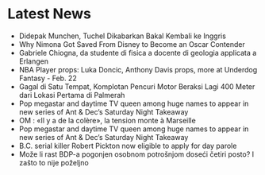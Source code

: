 # Latest News
-  Didepak Munchen, Tuchel Dikabarkan Bakal Kembali ke Inggris
-  Why Nimona Got Saved From Disney to Become an Oscar Contender
-  Gabriele Chiogna, da studente di fisica a docente di geologia applicata a Erlangen
-  NBA Player props: Luka Doncic, Anthony Davis props, more at Underdog Fantasy - Feb. 22
-  Gagal di Satu Tempat, Komplotan Pencuri Motor Beraksi Lagi 400 Meter dari Lokasi Pertama di Palmerah
-  Pop megastar and daytime TV queen among huge names to appear in new series of Ant & Dec’s Saturday Night Takeaway
-  OM : «Il y a de la colère», la tension monte à Marseille
-  Pop megastar and daytime TV queen among huge names to appear in new series of Ant & Dec’s Saturday Night Takeaway
-  B.C. serial killer Robert Pickton now eligible to apply for day parole
-  Može li rast BDP-a pogonjen osobnom potrošnjom doseći četiri posto? I zašto to nije poželjno
